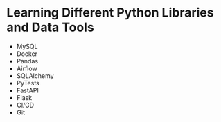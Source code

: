 # Learning Different Python Libraries and Data Tools
* MySQL
* Docker
* Pandas
* Airflow
* SQLAlchemy
* PyTests
* FastAPI
* Flask
* CI/CD
* Git

